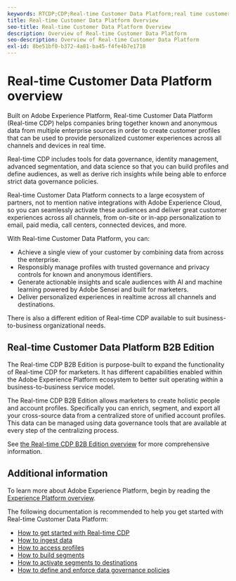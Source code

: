```yaml
---
keywords: RTCDP;CDP;Real-time Customer Data Platform;real time customer data platform;real time cdp;cdp;Customer AI
title: Real-time Customer Data Platform Overview
seo-title: Real-time Customer Data Platform Overview
description: Overview of Real-time Customer Data Platform
seo-description: Overview of Real-time Customer Data Platform
exl-id: 8be51bf0-b372-4a81-ba45-f4fe4b7e1718
---
```

# Real-time Customer Data Platform overview

Built on Adobe Experience Platform, Real-time Customer Data Platform (Real-time CDP) helps companies bring together known and anonymous data from multiple enterprise sources in order to create customer profiles that can be used to provide personalized customer experiences across all channels and devices in real time.

Real-time CDP includes tools for data governance, identity management, advanced segmentation, and data science so that you can build profiles and define audiences, as well as derive rich insights while being able to enforce strict data governance policies.

Real-time Customer Data Platform connects to a large ecosystem of partners, not to mention native integrations with Adobe Experience Cloud, so you can seamlessly activate these audiences and deliver great customer experiences across all channels, from on-site or in-app personalization to email, paid media, call centers, connected devices, and more.

With Real-time Customer Data Platform, you can:

* Achieve a single view of your customer by combining data from across the enterprise.
* Responsibly manage profiles with trusted governance and privacy controls for known and anonymous identifiers.
* Generate actionable insights and scale audiences with AI and machine learning powered by Adobe Sensei and built for marketers.
* Deliver personalized experiences in realtime across all channels and destinations.

There is also a different edition of Real-time CDP available to suit business-to-business organizational needs. 

## Real-time Customer Data Platform B2B Edition

The Real-time CDP B2B Edition is purpose-built to expand the functionality of Real-time CDP for marketers. It has different capabilities enabled within the Adobe Experience Platform ecosystem to better suit operating within a business-to-business service model. 

The Real-time CDP B2B Edition allows marketers to create holistic people and account profiles. Specifically you can enrich, segment, and export all your cross-source data from a centralized store of unified account profiles. This data can be managed using data governance tools that are available at every step of the centralizing process.

See [the Real-time CDP B2B Edition overview](./b2b-overview.md) for more comprehensive information.

## Additional information

To learn more about Adobe Experience Platform, begin by reading the [Experience Platform overview](../landing/home.md).

The following documentation is recommended to help you get started with Real-time Customer Data Platform:

* [How to get started with Real-time CDP](get-started.md)
* [How to ingest data](sources/sources-overview.md)
* [How to access profiles](profile/profile-overview.md)
* [How to build segments](segmentation/segmentation-overview.md)
* [How to activate segments to destinations](destinations/overview.md)
* [How to define and enforce data governance policies](privacy/data-governance-overview.md)
